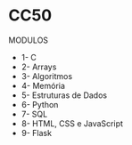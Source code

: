 # CC50
MODULOS
- 1- C
- 2- Arrays
- 3- Algoritmos
- 4- Memória
- 5- Estruturas de Dados
- 6- Python
- 7- SQL
- 8- HTML, CSS e JavaScript
- 9- Flask
